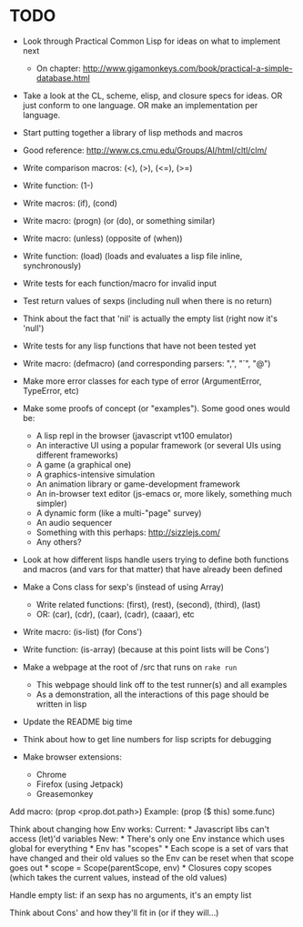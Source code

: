 # TODO

* Look through Practical Common Lisp for ideas on what to implement next
	* On chapter: http://www.gigamonkeys.com/book/practical-a-simple-database.html
* Take a look at the CL, scheme, elisp, and closure specs for ideas. OR just conform to one language. OR make an implementation per language.
* Start putting together a library of lisp methods and macros
* Good reference: http://www.cs.cmu.edu/Groups/AI/html/cltl/clm/

* Write comparison macros: (<), (>), (<=), (>=)
* Write function: (1-)
* Write macros: (if), (cond)
* Write macro: (progn) (or (do), or something similar)
* Write macro: (unless) (opposite of (when))
* Write function: (load) (loads and evaluates a lisp file inline, synchronously)
* Write tests for each function/macro for invalid input
* Test return values of sexps (including null when there is no return)
* Think about the fact that 'nil' is actually the empty list (right now it's 'null')
* Write tests for any lisp functions that have not been tested yet
* Write macro: (defmacro) (and corresponding parsers: ",", "`", "@")
* Make more error classes for each type of error (ArgumentError, TypeError, etc)
* Make some proofs of concept (or "examples"). Some good ones would be:
	* A lisp repl in the browser (javascript vt100 emulator)
	* An interactive UI using a popular framework (or several UIs using different frameworks)
	* A game (a graphical one)
	* A graphics-intensive simulation
	* An animation library or game-development framework
	* An in-browser text editor (js-emacs or, more likely, something much simpler)
	* A dynamic form (like a multi-"page" survey)
	* An audio sequencer
	* Something with this perhaps: http://sizzlejs.com/
	* Any others?
* Look at how different lisps handle users trying to define both functions and macros (and vars for that matter) that have already been defined
* Make a Cons class for sexp's (instead of using Array)
	* Write related functions: (first), (rest), (second), (third), (last)
	* OR: (car), (cdr), (caar), (cadr), (caaar), etc
* Write macro: (is-list) (for Cons')
* Write function: (is-array) (because at this point lists will be Cons')
* Make a webpage at the root of /src that runs on `rake run`
	* This webpage should link off to the test runner(s) and all examples
	* As a demonstration, all the interactions of this page should be written in lisp
* Update the README big time
* Think about how to get line numbers for lisp scripts for debugging
* Make browser extensions:
	* Chrome
	* Firefox (using Jetpack)
	* Greasemonkey

Add macro: (prop <object> <prop.dot.path>)
	Example: (prop ($ this) some.func)

Think about changing how Env works:
	Current:
		* Javascript libs can't access (let)'d variables
	New:
		* There's only one Env instance which uses global for everything
		* Env has "scopes"
			* Each scope is a set of vars that have changed and their old values so the Env can be reset when that scope goes out
		* scope = Scope(parentScope, env)
		* Closures copy scopes (which takes the current values, instead of the old values)

Handle empty list: if an sexp has no arguments, it's an empty list

Think about Cons' and how they'll fit in (or if they will...)
